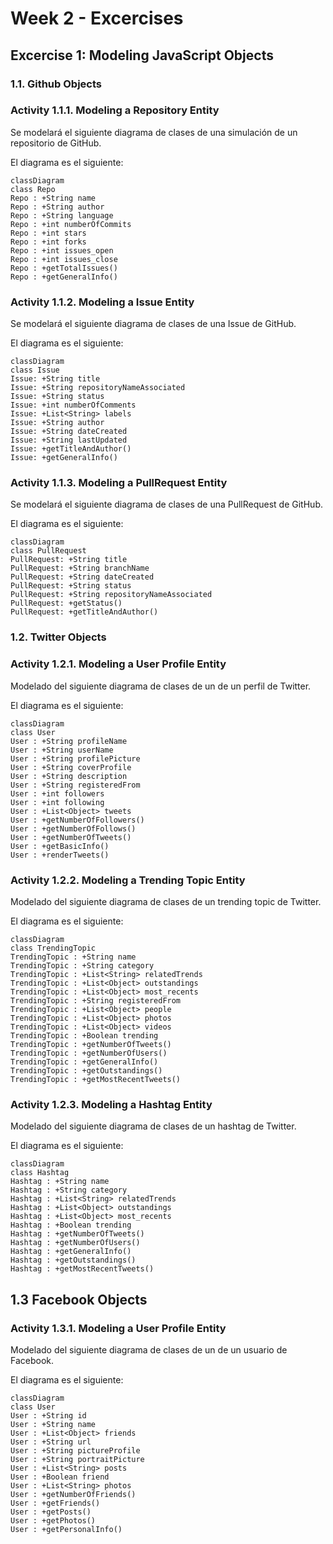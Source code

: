 # Week 2 - Excercises

## Excercise 1: Modeling JavaScript Objects

### 1.1. **Github Objects**

### **Activity 1.1.1.** Modeling a Repository Entity

Se modelará el siguiente diagrama de clases de una simulación de un repositorio de GitHub.

El diagrama es el siguiente:

```mermaid
classDiagram
class Repo
Repo : +String name
Repo : +String author
Repo : +String language
Repo : +int numberOfCommits
Repo : +int stars
Repo : +int forks
Repo : +int issues_open
Repo : +int issues_close
Repo : +getTotalIssues()
Repo : +getGeneralInfo()
```

### **Activity 1.1.2.** Modeling a Issue Entity

Se modelará el siguiente diagrama de clases de una Issue de GitHub.

El diagrama es el siguiente:

```mermaid
classDiagram
class Issue
Issue: +String title
Issue: +String repositoryNameAssociated
Issue: +String status
Issue: +int numberOfComments
Issue: +List<String> labels
Issue: +String author
Issue: +String dateCreated
Issue: +String lastUpdated
Issue: +getTitleAndAuthor()
Issue: +getGeneralInfo()
```

### **Activity 1.1.3.** Modeling a PullRequest Entity

Se modelará el siguiente diagrama de clases de una PullRequest de GitHub.

El diagrama es el siguiente:

```mermaid
classDiagram
class PullRequest
PullRequest: +String title
PullRequest: +String branchName
PullRequest: +String dateCreated
PullRequest: +String status
PullRequest: +String repositoryNameAssociated
PullRequest: +getStatus()
PullRequest: +getTitleAndAuthor()
```

### 1.2. **Twitter Objects**

### **Activity 1.2.1.** Modeling a User Profile Entity

Modelado del siguiente diagrama de clases de un de un perfil de Twitter.

El diagrama es el siguiente:

```mermaid
classDiagram
class User
User : +String profileName
User : +String userName
User : +String profilePicture
User : +String coverProfile
User : +String description
User : +String registeredFrom
User : +int followers
User : +int following
User : +List<Object> tweets
User : +getNumberOfFollowers()
User : +getNumberOfFollows()
User : +getNumberOfTweets()
User : +getBasicInfo()
User : +renderTweets()
```

### **Activity 1.2.2.** Modeling a Trending Topic Entity

Modelado del siguiente diagrama de clases de un trending topic de Twitter.

El diagrama es el siguiente:

```mermaid
classDiagram
class TrendingTopic
TrendingTopic : +String name
TrendingTopic : +String category
TrendingTopic : +List<String> relatedTrends
TrendingTopic : +List<Object> outstandings
TrendingTopic : +List<Object> most_recents
TrendingTopic : +String registeredFrom
TrendingTopic : +List<Object> people
TrendingTopic : +List<Object> photos
TrendingTopic : +List<Object> videos
TrendingTopic : +Boolean trending
TrendingTopic : +getNumberOfTweets()
TrendingTopic : +getNumberOfUsers()
TrendingTopic : +getGeneralInfo()
TrendingTopic : +getOutstandings()
TrendingTopic : +getMostRecentTweets()
```

### **Activity 1.2.3.** Modeling a Hashtag Entity

Modelado del siguiente diagrama de clases de un hashtag de Twitter.

El diagrama es el siguiente:

```mermaid
classDiagram
class Hashtag
Hashtag : +String name
Hashtag : +String category
Hashtag : +List<String> relatedTrends
Hashtag : +List<Object> outstandings
Hashtag : +List<Object> most_recents
Hashtag : +Boolean trending
Hashtag : +getNumberOfTweets()
Hashtag : +getNumberOfUsers()
Hashtag : +getGeneralInfo()
Hashtag : +getOutstandings()
Hashtag : +getMostRecentTweets()
```

## 1.3 **Facebook Objects**

### **Activity 1.3.1.** Modeling a User Profile Entity

Modelado del siguiente diagrama de clases de un de un usuario de Facebook.

El diagrama es el siguiente:

```mermaid
classDiagram
class User
User : +String id
User : +String name
User : +List<Object> friends
User : +String url
User : +String pictureProfile
User : +String portraitPicture
User : +List<String> posts
User : +Boolean friend
User : +List<String> photos
User : +getNumberOfFriends()
User : +getFriends()
User : +getPosts()
User : +getPhotos()
User : +getPersonalInfo()
```